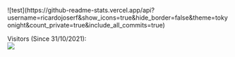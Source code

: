 <p align="left">
  <!--<img style="display:inline-block;margin-right:10px;" src="https://media1.giphy.com/media/HoJ1y9DCQEwQ8Lbhuy/giphy.gif" alt="a" height="250"/>-->
  <!-- <img style="display:inline-block;margin-right:10px;" src="https://media1.giphy.com/media/xT5LMRXQ4yPjL415q8/giphy.gif" alt="a" height="250"/> -->
  ![test](https://github-readme-stats.vercel.app/api?username=ricardojoserf&show_icons=true&hide_border=false&theme=tokyonight&count_private=true&include_all_commits=true)
</p>

<p align="left"> 
  Visitors (Since 31/10/2021):<br>
  <img src="https://profile-counter.glitch.me/ricardojoserf/count.svg" />
</p>
